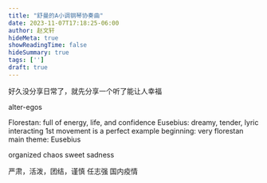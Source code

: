 ```yaml
---
title: "舒曼的A小调钢琴协奏曲"
date: 2023-11-07T17:18:25-06:00
author: 赵文轩
hideMeta: true
showReadingTime: false
hideSummary: true
tags: ['']
draft: true
---
```


好久没分享日常了，就先分享一个听了能让人幸福



alter-egos

Florestan: full of energy, life, and confidence
Eusebius: dreamy, tender, lyric 
interacting 
1st movement is a perfect example 
beginning: very florestan 
main theme: Eusebius

organized chaos 
sweet sadness

严肃，活泼，团结，谨慎
任志强 国内疫情